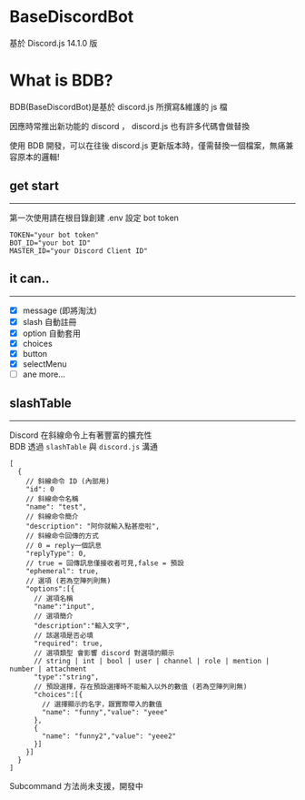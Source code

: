 # BaseDiscordBot

基於 Discord.js 14.1.0 版

# What is BDB?

BDB(BaseDiscordBot)是基於 discord.js 所撰寫&維護的 js 檔

因應時常推出新功能的 discord ， discord.js 也有許多代碼會做替換

使用 BDB 開發，可以在往後 discord.js 更新版本時，僅需替換一個檔案，無痛兼容原本的邏輯!

## get start

---

第一次使用請在根目錄創建 .env
設定 bot token

```
TOKEN="your bot token"
BOT_ID="your bot ID"
MASTER_ID="your Discord Client ID"
```

## it can..

---

- [x] message (即將淘汰)
- [x] slash 自動註冊
- [x] option 自動套用
- [x] choices
- [x] button
- [x] selectMenu
- [ ] ane more...

## slashTable

---

Discord 在斜線命令上有著豐富的擴充性  
BDB 透過 `slashTable` 與 `discord.js` 溝通

```
[
  {
    // 斜線命令 ID (內部用)
    "id": 0
    // 斜線命令名稱
    "name": "test",
    // 斜線命令簡介
    "description": "阿你就輸入點甚麼啦",
    // 斜線命令回傳的方式
    // 0 = reply一個訊息
    "replyType": 0,
    // true = 回傳訊息僅接收者可見,false = 預設
    "ephemeral": true,
    // 選項 (若為空陣列則無)
    "options":[{
      // 選項名稱
      "name":"input",
      // 選項簡介
      "description":"輸入文字",
      // 該選項是否必填
      "required": true,
      // 選項類型 會影響 discord 對選項的顯示
      // string | int | bool | user | channel | role | mention | number | attachment
      "type":"string",
      // 預設選擇，存在預設選擇時不能輸入以外的數值 (若為空陣列則無)
      "choices":[{
        // 選擇顯示的名字，跟實際帶入的數值
        "name": "funny","value": "yeee"
      },
      {
        "name": "funny2","value": "yeee2"
      }]
    }]
  }
]
```

Subcommand 方法尚未支援，開發中
